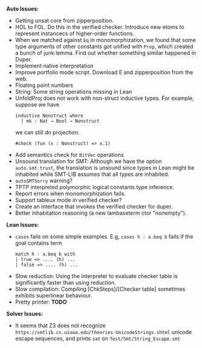 __Auto Issues:__
* Getting unsat core from zipperposition.
* HOL to FOL. Do this in the verified checker. Introduce new etoms to represent instancecs of higher-order functions.
* When we matched against ``Eq`` in monomorphization, we found that some type arguments of other constants got unified with ``Prop``, which created a bunch of junk lemma. Find out whether something similar happened in Duper.
* Implement native interpretation
* Improve portfolio mode script. Download E and zipperposition from the web.
* Floating point numbers
* String: Some string operations missing in Lean
* UnfoldProj does not work with non-struct inductive types. For example, suppose we have
  ```lean
  inductive Nonstruct where
    | mk : Nat → Bool → Nonstruct
  ```
  we can still do projection:
  ```
  #check (fun (x : Nonstruct) => x.1)
  ```
* Add semantics check for ``BitVec`` operations
* Unsound translation for SMT: Although we have the option ``auto.smt.trust``, the translation is unsound since types in Lean might be inhabited while SMT-LIB assumes that all types are inhabited.
* ``autoSMTSorry`` warning?
* TPTP interpreted polymorphic logical constants type inference.
* Report errors when monomorphization fails.
* Support tableux mode in verified checker?
* Create an interface that invokes the verified checker for duper.
* Better inhabitation reasoning (a new lambaseterm ctor "nonempty").

__Lean Issues:__
* ``cases`` fails on some simple examples. E.g, ``cases h : a.beq b`` fails if the goal contains term
  ```
  match h : a.beq b with
  | true => .... (h) ...
  | false => .... (h) ...
  ```
* Slow reduction: Using the interpreter to evaluate checker table is significantly faster than using reduction.
* Slow compilation: Compiling [ChkSteps]/[Checker table] sometimes exhibits superlinear behaviour.
* Pretty printer: **TODO**

__Solver Issues:__
* It seems that Z3 does not recognize ``https://smtlib.cs.uiowa.edu/theories-UnicodeStrings.shtml`` unicode escape sequences, and prints ``sat`` on ``Test/Smt/String_Escape.smt``